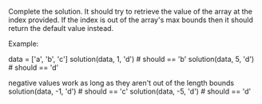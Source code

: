 Complete the solution. It should try to retrieve the value of the array at the index provided. If the index is out of the array's max bounds then it should return the default value instead.

Example:

data = ['a', 'b', 'c']
solution(data, 1, 'd') # should == 'b'
solution(data, 5, 'd') # should == 'd'

negative values work as long as they aren't out of the length bounds
solution(data, -1, 'd') # should == 'c'
solution(data, -5, 'd') # should == 'd'